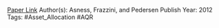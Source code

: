 
[Paper Link](https://www.aqr.com/Insights/Research/Journal-Article/Leverage-Aversion-and-Risk-Parity)
Author(s): Asness, Frazzini, and Pedersen
Publish Year: 2012
Tags: #Asset_Allocation #AQR 